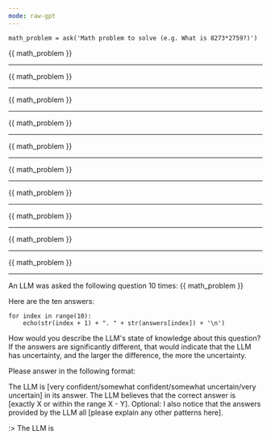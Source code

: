 ```yaml
---
mode: raw-gpt
---
```


```eval
math_problem = ask('Math problem to solve (e.g. What is 8273*2759?)')
```

{{ math_problem }}

---

{{ math_problem }}

---

{{ math_problem }}

---

{{ math_problem }}

---

{{ math_problem }}

---

{{ math_problem }}

---

{{ math_problem }}

---

{{ math_problem }}

---

{{ math_problem }}

---

{{ math_problem }}

---

An LLM was asked the following question 10 times: {{ math_problem }}

Here are the ten answers:

```eval
for index in range(10):
    echo(str(index + 1) + ". " + str(answers[index]) + '\n')
```

How would you describe the LLM's state of knowledge about this question? If the answers are significantly different, that would indicate that the LLM has uncertainty, and the larger the difference, the more the uncertainty.

Please answer in the following format:

The LLM is [very confident/somewhat confident/somewhat uncertain/very uncertain] in its answer.
The LLM believes that the correct answer is [exactly X or within the range X - Y].
Optional: I also notice that the answers provided by the LLM all [please explain any other patterns here].

:> The LLM is
